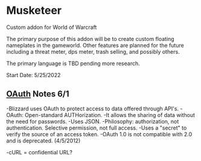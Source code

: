 # Musketeer
 Custom addon for World of Warcraft

The primary purpose of this addon will be to create custom floating nameplates in the gameworld. Other features are planned for the future including a threat meter, dps meter, trash selling, and possibly others.

The primary language is TBD pending more research.

Start Date: 5/25/2022


## [OAuth](https://www.varonis.com/blog/what-is-oauth) Notes 6/1
-Blizzard uses OAuth to protect access to data offered through API's.
-OAuth: Open-standard AUTHorization.
-It allows the sharing of data without the need for passwords.
-Uses JSON.
-Philosophy: authorization, not authentication. Selective permission, not full access.
-Uses a "secret" to verify the source of an access token.
-OAuth 1.0 is not compatible with 2.0 and is deprecated. (4/5/2012)

-cURL = confidential URL?

